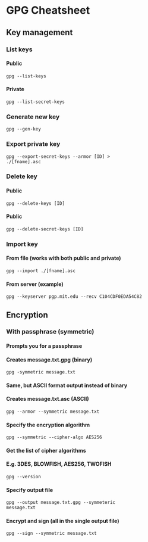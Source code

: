 # GPG Cheatsheet

## Key management

### List keys
#### Public
<code>gpg --list-keys</code>
#### Private
<code>gpg --list-secret-keys</code>

### Generate new key
<code>gpg --gen-key</code>

### Export private key
<code>gpg --export-secret-keys --armor [ID] > ./[fname].asc</code>

### Delete key
#### Public
<code>gpg --delete-keys [ID]</code>
#### Public
<code>gpg --delete-secret-keys [ID]</code>

### Import key
#### From file (works with both public and private)
<code>gpg --import ./[fname].asc</code>
#### From server (example)
<code>gpg --keyserver pgp.mit.edu  --recv C104CDF0EDA54C82</code>

## Encryption

### With passphrase (symmetric)

#### Prompts you for a passphrase
#### Creates message.txt.gpg (binary)
<code>gpg -symmetric message.txt</code>

#### Same, but ASCII format output instead of binary
#### Creates message.txt.asc (ASCII)
<code>gpg --armor --symmetric message.txt</code>

#### Specify the encryption algorithm
<code>gpg --symmetric --cipher-algo AES256</code>

#### Get the list of cipher algorithms
#### E.g. 3DES, BLOWFISH, AES256, TWOFISH
<code>gpg --version</code>

#### Specify output file
<code>gpg --output message.txt.gpg --symmeteric message.txt</code>

#### Encrypt and sign (all in the single output file)
<code>gpg --sign --symmetric message.txt</code>


